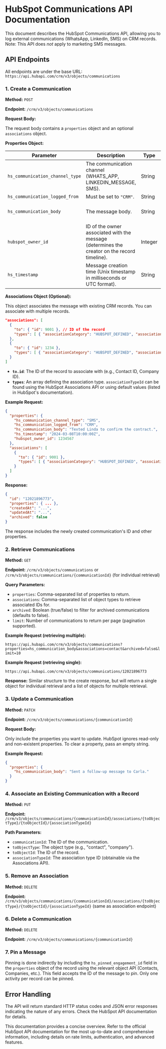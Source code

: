 # HubSpot Communications API Documentation

This document describes the HubSpot Communications API, allowing you to log external communications (WhatsApp, LinkedIn, SMS) on CRM records.  Note: This API does *not* apply to marketing SMS messages.

## API Endpoints

All endpoints are under the base URL: `https://api.hubapi.com/crm/v3/objects/communications`

### 1. Create a Communication

**Method:** `POST`

**Endpoint:** `/crm/v3/objects/communications`

**Request Body:**

The request body contains a `properties` object and an optional `associations` object.

**Properties Object:**

| Parameter                 | Description                                                                                   | Type      | Example                                     |
|--------------------------|-----------------------------------------------------------------------------------------------|-----------|---------------------------------------------|
| `hs_communication_channel_type` | The communication channel (WHATS_APP, LINKEDIN_MESSAGE, SMS).                              | String    | `"SMS"`                                      |
| `hs_communication_logged_from` | Must be set to `"CRM"`.                                                                       | String    | `"CRM"`                                      |
| `hs_communication_body`     | The message body.                                                                            | String    | `"Texted Linda to confirm the contract."`     |
| `hubspot_owner_id`         | ID of the owner associated with the message (determines the creator on the record timeline). | Integer   | `1234567`                                  |
| `hs_timestamp`            | Message creation time (Unix timestamp in milliseconds or UTC format).                        | String    | `"2024-03-08T10:00:00Z"` or `1678326400000` |


**Associations Object (Optional):**

This object associates the message with existing CRM records.  You can associate with multiple records.

```json
"associations": [
  {
    "to": { "id": 9001 }, // ID of the record
    "types": [ { "associationCategory": "HUBSPOT_DEFINED", "associationTypeId": 87 } ] // Association type (see below)
  },
  {
    "to": { "id": 1234 },
    "types": [ { "associationCategory": "HUBSPOT_DEFINED", "associationTypeId": 81 } ]
  }
]
```

* **`to.id`**: The ID of the record to associate with (e.g., Contact ID, Company ID).
* **`types`**:  An array defining the association type.  `associationTypeId` can be found using the HubSpot Associations API or using default values (listed in HubSpot's documentation).


**Example Request:**

```json
{
  "properties": {
    "hs_communication_channel_type": "SMS",
    "hs_communication_logged_from": "CRM",
    "hs_communication_body": "Texted Linda to confirm the contract.",
    "hs_timestamp": "2024-03-08T10:00:00Z",
    "hubspot_owner_id": 1234567
  },
  "associations": [
    {
      "to": { "id": 9001 },
      "types": [ { "associationCategory": "HUBSPOT_DEFINED", "associationTypeId": 87 } ]
    }
  ]
}
```

**Response:**

```json
{
  "id": "12021896773",
  "properties": { ... },
  "createdAt": "...",
  "updatedAt": "...",
  "archived": false
}
```

The response includes the newly created communication's ID and other properties.


### 2. Retrieve Communications

**Method:** `GET`

**Endpoint:** `/crm/v3/objects/communications`  or `/crm/v3/objects/communications/{communicationId}` (for individual retrieval)

**Query Parameters:**

* `properties`: Comma-separated list of properties to return.
* `associations`: Comma-separated list of object types to retrieve associated IDs for.
* `archived`: Boolean (true/false) to filter for archived communications (defaults to false).
* `limit`: Number of communications to return per page (pagination supported).


**Example Request (retrieving multiple):**

`https://api.hubapi.com/crm/v3/objects/communications?properties=hs_communication_body&associations=contact&archived=false&limit=10`


**Example Request (retrieving single):**

`https://api.hubapi.com/crm/v3/objects/communications/12021896773`


**Response:**  Similar structure to the create response, but will return a single object for individual retrieval and a list of objects for multiple retrieval.



### 3. Update a Communication

**Method:** `PATCH`

**Endpoint:** `/crm/v3/objects/communications/{communicationId}`

**Request Body:**

Only include the properties you want to update.  HubSpot ignores read-only and non-existent properties.  To clear a property, pass an empty string.

**Example Request:**

```json
{
  "properties": {
    "hs_communication_body": "Sent a follow-up message to Carla."
  }
}
```

### 4. Associate an Existing Communication with a Record

**Method:** `PUT`

**Endpoint:** `/crm/v3/objects/communications/{communicationId}/associations/{toObjectType}/{toObjectId}/{associationTypeId}`

**Path Parameters:**

* `communicationId`: The ID of the communication.
* `toObjectType`: The object type (e.g., "contact", "company").
* `toObjectId`: The ID of the record.
* `associationTypeId`: The association type ID (obtainable via the Associations API).

### 5. Remove an Association

**Method:** `DELETE`

**Endpoint:** `/crm/v3/objects/communications/{communicationId}/associations/{toObjectType}/{toObjectId}/{associationTypeId}`  (same as association endpoint)


### 6. Delete a Communication

**Method:** `DELETE`

**Endpoint:** `/crm/v3/objects/communications/{communicationId}`


### 7. Pin a Message

Pinning is done indirectly by including the `hs_pinned_engagement_id` field in the `properties` object of the record using the relevant object API (Contacts, Companies, etc.). This field accepts the ID of the message to pin.  Only one activity per record can be pinned.


## Error Handling

The API will return standard HTTP status codes and JSON error responses indicating the nature of any errors.  Check the HubSpot API documentation for details.


This documentation provides a concise overview.  Refer to the official HubSpot API documentation for the most up-to-date and comprehensive information, including details on rate limits, authentication, and advanced features.
